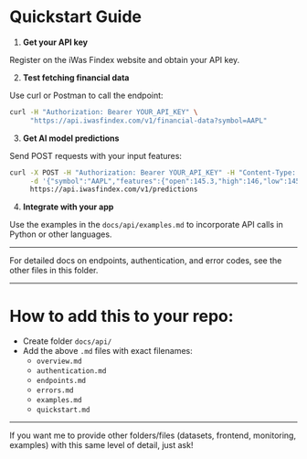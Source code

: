 
# Quickstart Guide

1. **Get your API key**

Register on the iWas Findex website and obtain your API key.

2. **Test fetching financial data**

Use curl or Postman to call the endpoint:

```bash
curl -H "Authorization: Bearer YOUR_API_KEY" \
     "https://api.iwasfindex.com/v1/financial-data?symbol=AAPL"
````

3. **Get AI model predictions**

Send POST requests with your input features:

```bash
curl -X POST -H "Authorization: Bearer YOUR_API_KEY" -H "Content-Type: application/json" \
     -d '{"symbol":"AAPL","features":{"open":145.3,"high":146,"low":145,"close":145.85,"volume":120000}}' \
     https://api.iwasfindex.com/v1/predictions
```

4. **Integrate with your app**

Use the examples in the `docs/api/examples.md` to incorporate API calls in Python or other languages.

---

For detailed docs on endpoints, authentication, and error codes, see the other files in this folder.

---

# How to add this to your repo:

- Create folder `docs/api/`
- Add the above `.md` files with exact filenames:
  - `overview.md`
  - `authentication.md`
  - `endpoints.md`
  - `errors.md`
  - `examples.md`
  - `quickstart.md`

---

If you want me to provide other folders/files (datasets, frontend, monitoring, examples) with this same level of detail, just ask!
